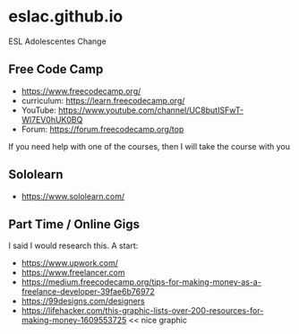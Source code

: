 # eslac.github.io
ESL Adolescentes Change


## Free Code Camp

* https://www.freecodecamp.org/
* curriculum: https://learn.freecodecamp.org/
* YouTube: https://www.youtube.com/channel/UC8butISFwT-Wl7EV0hUK0BQ
* Forum: https://forum.freecodecamp.org/top

If you need help with one of the courses, then I will take the course with you

## Sololearn

* https://www.sololearn.com/

## Part Time / Online Gigs

I said I would research this. A start:

* https://www.upwork.com/
* https://www.freelancer.com
* https://medium.freecodecamp.org/tips-for-making-money-as-a-freelance-developer-39fae6b76972
* https://99designs.com/designers
* https://lifehacker.com/this-graphic-lists-over-200-resources-for-making-money-1609553725 << nice graphic
